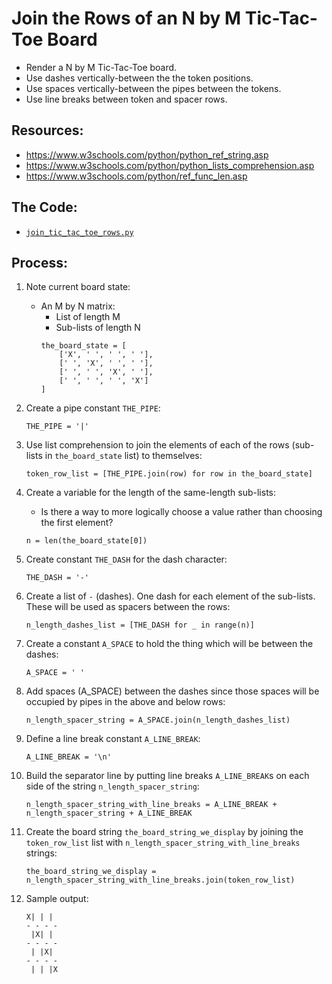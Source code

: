 # Join the Rows of an N by M Tic-Tac-Toe Board
* Render a N by M Tic-Tac-Toe board.
* Use dashes vertically-between the the token positions.
* Use spaces vertically-between the pipes between the tokens.
* Use line breaks between token and spacer rows.

## Resources:
* https://www.w3schools.com/python/python_ref_string.asp
* https://www.w3schools.com/python/python_lists_comprehension.asp
* https://www.w3schools.com/python/ref_func_len.asp

## The Code:
* [`join_tic_tac_toe_rows.py`](./join_tic_tac_toe_rows.py)
## Process:

1. Note current board state:
    * An M by N matrix:
        * List of length M
        * Sub-lists of length N
        ```
        the_board_state = [
            ['X', ' ', ' ', ' '],
            [' ', 'X', ' ', ' '],
            [' ', ' ', 'X', ' '],
            [' ', ' ', ' ', 'X']
        ]
        ```

1. Create a pipe constant `THE_PIPE`:
    ```
    THE_PIPE = '|'
    ```

1. Use list comprehension to join the elements of each of the rows (sub-lists in `the_board_state` list) to themselves:
    ```
    token_row_list = [THE_PIPE.join(row) for row in the_board_state]
    ```

1. Create a variable for the length of the same-length sub-lists:
    * Is there a way to more logically choose a value rather than choosing the first element?
    ```
    n = len(the_board_state[0])
    ```

1. Create constant `THE_DASH` for the dash character:
    ```
    THE_DASH = '-'
    ```

1. Create a list of `-` (dashes). One dash for each element of the sub-lists. These will be used as spacers between the rows:
    ```
    n_length_dashes_list = [THE_DASH for _ in range(n)]
    ```

1. Create a constant `A_SPACE` to hold the thing which will be between the dashes:
    ```
    A_SPACE = ' '
    ```

1. Add spaces (A_SPACE) between the dashes since those spaces will be occupied by pipes in the above and below rows:
    ```
    n_length_spacer_string = A_SPACE.join(n_length_dashes_list)
    ```

1. Define a line break constant `A_LINE_BREAK`:
    ```
    A_LINE_BREAK = '\n'
    ```

1. Build the separator line by putting line breaks `A_LINE_BREAK`s on each side of the string `n_length_spacer_string`:
    ```
    n_length_spacer_string_with_line_breaks = A_LINE_BREAK + n_length_spacer_string + A_LINE_BREAK
    ```

1. Create the board string `the_board_string_we_display` by joining the `token_row_list` list with `n_length_spacer_string_with_line_breaks` strings:
    ```
    the_board_string_we_display = n_length_spacer_string_with_line_breaks.join(token_row_list)
    ```

1. Sample output:
    ```
    X| | | 
    - - - -
     |X| |
    - - - -
     | |X|
    - - - -
     | | |X
    ```